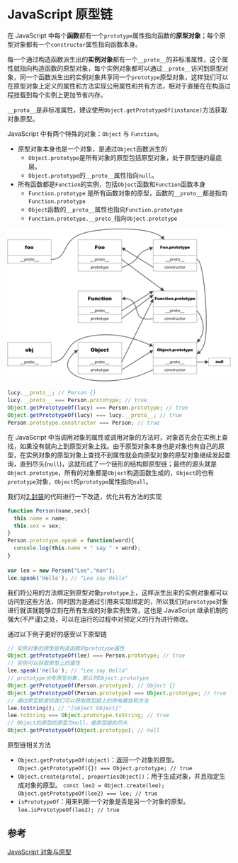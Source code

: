 # JavaScript 原型链

在 JavaScript 中每个**函数**都有一个`prototype`属性指向函数的**原型对象**；每个原型对象都有一个`constructor`属性指向函数本身。

每一个通过构造函数派生出的**实例对象**都有一个`__proto__`的非标准属性，这个属性就指向构造函数的原型对象，每个实例对象都可以通过`__proto__`访问到原型对象，同一个函数派生出的实例对象共享同一个`prototype`原型对象，这样我们可以在原型对象上定义的属性和方法实现公用属性和共有方法，相对于直接在在构造过程挂载到每个实例上更加节省内存。

`__proto__`是非标准属性，建议使用`Object.getPrototypeOf(instance)`方法获取对象原型。

JavaScript 中有两个特殊的对象：`Object` 与 `Function`。

- 原型对象本身也是一个对象，是通过`Object`函数派生的
  - `Object.prototype`是所有对象的原型包括原型对象，处于原型链的最底层。
  - `Object.prototype`的`__proto__`属性指向`null`。
- 所有函数都是`Function`的实例，包括`Object`函数和`Function`函数本身
  - `Function.prototype` 是所有函数对象的原型，函数的`__proto__`都是指向`Function.prototype`
  - `Object`函数的`__proto__`属性也指向`Function.prototype`
  - `Function.prototype.__proto_`指向`Object.prototype`

![原型链](../../assets/images/js/prototypeChain.png)

```Javascript
lucy.__proto__; // Person {}
lucy.__proto__ === Person.prototype; // true
Object.getPrototypeOf(lucy) === Person.prototype; // true
Object.getPrototypeOf(lucy) === lucy.__proto__; // true
Person.prototype.constructor === Person; // true
```

在 JavaScript 中当调用对象的属性或调用对象的方法时，对象首先会在实例上查找，如果没有就向上到原型对象上找。由于原型对象本身也是对象也有自己的原型，在实例对象的原型对象上查找不到属性就会向原型对象的原型对象继续发起查询，直到尽头(`null`)，这就形成了一个链形的结构即原型链；最终的源头就是`Object.prototype`，所有的对象都是`Object`构造函数生成的，`Object`的也有`prototype`对象，`Object`的`prototype`属性指向`null`。

我们对[2.封装](./2.封装.md)的代码进行一下改造，优化共有方法的实现

```Javascript
function Person(name,sex){
  this.name = name;
  this.sex = sex;
}
Person.prototype.speak = function(word){
  console.log(this.name + " say " + word);
}

var lee = new Person("Lee","man");
lee.speak('Hello'); // "Lee say Hello"
```

我们将公用的方法绑定到原型对象`prototype`上，这样派生出来的实例对象都可以访问到这些方法，同时因为是通过引用来实现绑定的，所以我们对`prototype`对象进行就该就能够立刻在所有生成的对象实例生效，这也是 JavaScript 继承机制的强大(不严谨)之处，可以在运行的过程中对预定义的行为进行修改。

通过以下例子更好的感受以下原型链

```Javascript
// 实例对象的原型是构造函数的prototype属性
Object.getPrototypeOf(lee) === Person.prototype; // true
// 实例可以获取原型上的属性
lee.speak('Hello'); // "Lee say Hello"
// prototype也有原型对象，默认时Object.prototype
Object.getPrototypeOf(Person.prototype); // Object {}
Object.getPrototypeOf(Person.prototype) === Object.prototype; // true
// 通过原型链查找我们可以获取原型链上的所有属性和方法
lee.toString(); // "[object Object]"
lee.toString === Object.prototype.toString; // true
// Object的原型的原型为null，是原型链的尽头
Object.getPrototypeOf(Object.prototype); // null
```

原型链相关方法

- `Object.getPrototypeOf(object)`：返回一个对象的原型。`Object.getPrototypeOf({}) === Object.prototype; // true`
- `Object.create(proto[, propertiesObject])`：用于生成对象，并且指定生成对象的原型。 `const lee2 = Object.create(lee); Object.getPrototypeOf(lee2) === lee; // true`
- `isPrototypeOf`：用来判断一个对象是否是另一个对象的原型。`lee.isPrototypeOf(lee2); // true`

## 参考

[JavaScript 对象与原型](https://byvoid.com/zhs/blog/javascript-object-prototype/)

